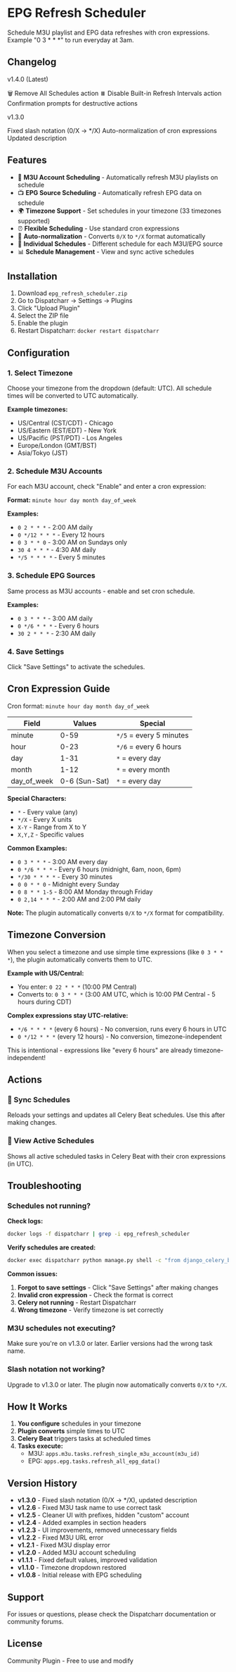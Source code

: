 # EPG Refresh Scheduler

Schedule M3U playlist and EPG data refreshes with cron expressions. Example "0 3 * * *" to run everyday at 3am.

## Changelog
v1.4.0 (Latest)

🗑️ Remove All Schedules action
⏸️ Disable Built-in Refresh Intervals action
Confirmation prompts for destructive actions

v1.3.0

Fixed slash notation (0/X → */X)
Auto-normalization of cron expressions
Updated description

## Features

- 📡 **M3U Account Scheduling** - Automatically refresh M3U playlists on schedule
- 📺 **EPG Source Scheduling** - Automatically refresh EPG data on schedule
- 🌍 **Timezone Support** - Set schedules in your timezone (33 timezones supported)
- ⏰ **Flexible Scheduling** - Use standard cron expressions
- 🔄 **Auto-normalization** - Converts `0/X` to `*/X` format automatically
- 🎯 **Individual Schedules** - Different schedule for each M3U/EPG source
- 📊 **Schedule Management** - View and sync active schedules

## Installation

1. Download `epg_refresh_scheduler.zip`
2. Go to Dispatcharr → Settings → Plugins
3. Click "Upload Plugin"
4. Select the ZIP file
5. Enable the plugin
6. Restart Dispatcharr: `docker restart dispatcharr`

## Configuration

### 1. Select Timezone
Choose your timezone from the dropdown (default: UTC). All schedule times will be converted to UTC automatically.

**Example timezones:**
- US/Central (CST/CDT) - Chicago
- US/Eastern (EST/EDT) - New York
- US/Pacific (PST/PDT) - Los Angeles
- Europe/London (GMT/BST)
- Asia/Tokyo (JST)

### 2. Schedule M3U Accounts

For each M3U account, check "Enable" and enter a cron expression:

**Format:** `minute hour day month day_of_week`

**Examples:**
- `0 2 * * *` - 2:00 AM daily
- `0 */12 * * *` - Every 12 hours
- `0 3 * * 0` - 3:00 AM on Sundays only
- `30 4 * * *` - 4:30 AM daily
- `*/5 * * * *` - Every 5 minutes

### 3. Schedule EPG Sources

Same process as M3U accounts - enable and set cron schedule.

**Examples:**
- `0 3 * * *` - 3:00 AM daily
- `0 */6 * * *` - Every 6 hours
- `30 2 * * *` - 2:30 AM daily

### 4. Save Settings

Click "Save Settings" to activate the schedules.

## Cron Expression Guide

Cron format: `minute hour day month day_of_week`

| Field | Values | Special |
|-------|--------|---------|
| minute | 0-59 | `*/5` = every 5 minutes |
| hour | 0-23 | `*/6` = every 6 hours |
| day | 1-31 | `*` = every day |
| month | 1-12 | `*` = every month |
| day_of_week | 0-6 (Sun-Sat) | `*` = every day |

**Special Characters:**
- `*` - Every value (any)
- `*/X` - Every X units
- `X-Y` - Range from X to Y
- `X,Y,Z` - Specific values

**Common Examples:**
- `0 3 * * *` - 3:00 AM every day
- `0 */6 * * *` - Every 6 hours (midnight, 6am, noon, 6pm)
- `*/30 * * * *` - Every 30 minutes
- `0 0 * * 0` - Midnight every Sunday
- `0 8 * * 1-5` - 8:00 AM Monday through Friday
- `0 2,14 * * *` - 2:00 AM and 2:00 PM daily

**Note:** The plugin automatically converts `0/X` to `*/X` format for compatibility.

## Timezone Conversion

When you select a timezone and use simple time expressions (like `0 3 * * *`), the plugin automatically converts them to UTC.

**Example with US/Central:**
- You enter: `0 22 * * *` (10:00 PM Central)
- Converts to: `0 3 * * *` (3:00 AM UTC, which is 10:00 PM Central - 5 hours during CDT)

**Complex expressions stay UTC-relative:**
- `*/6 * * * *` (every 6 hours) - No conversion, runs every 6 hours in UTC
- `0 */12 * * *` (every 12 hours) - No conversion, timezone-independent

This is intentional - expressions like "every 6 hours" are already timezone-independent!

## Actions

### 🔄 Sync Schedules
Reloads your settings and updates all Celery Beat schedules. Use this after making changes.

### 📅 View Active Schedules
Shows all active scheduled tasks in Celery Beat with their cron expressions (in UTC).

## Troubleshooting

### Schedules not running?

**Check logs:**
```bash
docker logs -f dispatcharr | grep -i epg_refresh_scheduler
```

**Verify schedules are created:**
```bash
docker exec dispatcharr python manage.py shell -c "from django_celery_beat.models import PeriodicTask; tasks = PeriodicTask.objects.filter(name__contains='epg_refresh_scheduler'); [print(f'{t.name}: {t.crontab}') for t in tasks]"
```

**Common issues:**
1. **Forgot to save settings** - Click "Save Settings" after making changes
2. **Invalid cron expression** - Check the format is correct
3. **Celery not running** - Restart Dispatcharr
4. **Wrong timezone** - Verify timezone is set correctly

### M3U schedules not executing?

Make sure you're on v1.3.0 or later. Earlier versions had the wrong task name.

### Slash notation not working?

Upgrade to v1.3.0 or later. The plugin now automatically converts `0/X` to `*/X`.

## How It Works

1. **You configure** schedules in your timezone
2. **Plugin converts** simple times to UTC
3. **Celery Beat** triggers tasks at scheduled times
4. **Tasks execute:**
   - M3U: `apps.m3u.tasks.refresh_single_m3u_account(m3u_id)`
   - EPG: `apps.epg.tasks.refresh_all_epg_data()`

## Version History

- **v1.3.0** - Fixed slash notation (0/X → */X), updated description
- **v1.2.6** - Fixed M3U task name to use correct task
- **v1.2.5** - Cleaner UI with prefixes, hidden "custom" account
- **v1.2.4** - Added examples in section headers
- **v1.2.3** - UI improvements, removed unnecessary fields
- **v1.2.2** - Fixed M3U URL error
- **v1.2.1** - Fixed M3U display error
- **v1.2.0** - Added M3U account scheduling
- **v1.1.1** - Fixed default values, improved validation
- **v1.1.0** - Timezone dropdown restored
- **v1.0.8** - Initial release with EPG scheduling

## Support

For issues or questions, please check the Dispatcharr documentation or community forums.

## License

Community Plugin - Free to use and modify
